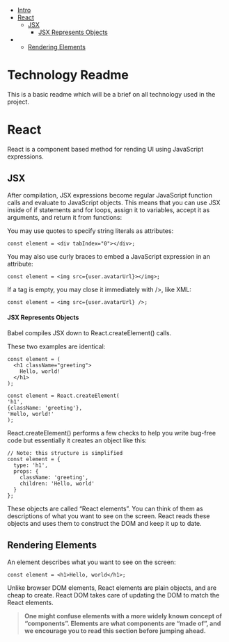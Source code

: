 <!-- TOC -->

* [Intro](#technology-readme)
* [React](#react)
  * [JSX](#jsx)
    * [JSX Represents Objects](#jsx-represents-objects)
* * [Rendering Elements](#rendering-elements)

<!-- /TOC -->

# Technology Readme

This is a basic readme which will be a brief on all technology used in the project.

# React

React is a component based method for rending UI using JavaScript expressions.

## JSX

After compilation, JSX expressions become regular JavaScript function calls and evaluate to JavaScript objects. This means that you can use JSX inside of if statements and for loops, assign it to variables, accept it as arguments, and return it from functions:

You may use quotes to specify string literals as attributes:

```
const element = <div tabIndex="0"></div>;
```

You may also use curly braces to embed a JavaScript expression in an attribute:

```
const element = <img src={user.avatarUrl}></img>;
```

If a tag is empty, you may close it immediately with />, like XML:

```
const element = <img src={user.avatarUrl} />;
```

#### JSX Represents Objects

Babel compiles JSX down to React.createElement() calls.

These two examples are identical:

```
const element = (
  <h1 className="greeting">
    Hello, world!
  </h1>
);
```

```
const element = React.createElement(
'h1',
{className: 'greeting'},
'Hello, world!'
);
```

React.createElement() performs a few checks to help you write bug-free code but essentially it creates an object like this:

```
// Note: this structure is simplified
const element = {
  type: 'h1',
  props: {
    className: 'greeting',
    children: 'Hello, world'
  }
};
```

These objects are called “React elements”. You can think of them as descriptions of what you want to see on the screen. React reads these objects and uses them to construct the DOM and keep it up to date.

## Rendering Elements

An element describes what you want to see on the screen:

```
const element = <h1>Hello, world</h1>;
```

Unlike browser DOM elements, React elements are plain objects, and are cheap to create. React DOM takes care of updating the DOM to match the React elements.

> **One might confuse elements with a more widely known concept of “components”. Elements are what components are “made of”, and we encourage you to read this section before jumping ahead.**
